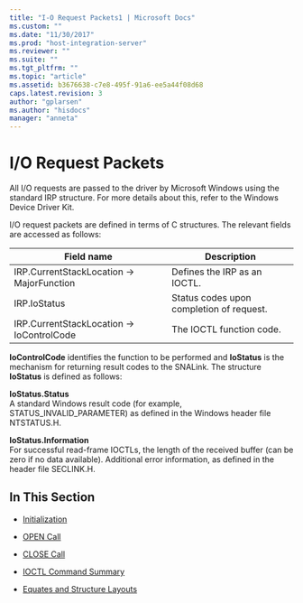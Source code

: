 ```yaml
---
title: "I-O Request Packets1 | Microsoft Docs"
ms.custom: ""
ms.date: "11/30/2017"
ms.prod: "host-integration-server"
ms.reviewer: ""
ms.suite: ""
ms.tgt_pltfrm: ""
ms.topic: "article"
ms.assetid: b3676638-c7e8-495f-91a6-ee5a44f08d68
caps.latest.revision: 3
author: "gplarsen"
ms.author: "hisdocs"
manager: "anneta"
---
```

# I/O Request Packets
All I/O requests are passed to the driver by Microsoft Windows using the standard IRP structure. For more details about this, refer to the Windows Device Driver Kit.  
  
 I/O request packets are defined in terms of C structures. The relevant fields are accessed as follows:  
  
|Field name|Description|  
|----------------|-----------------|  
|IRP.CurrentStackLocation -> MajorFunction|Defines the IRP as an IOCTL.|  
|IRP.IoStatus|Status codes upon completion of request.|  
|IRP.CurrentStackLocation -> IoControlCode|The IOCTL function code.|  
  
 **IoControlCode** identifies the function to be performed and **IoStatus** is the mechanism for returning result codes to the SNALink. The structure **IoStatus** is defined as follows:  
  
 **IoStatus.Status**  
 A standard Windows result code (for example, STATUS_INVALID_PARAMETER) as defined in the Windows header file NTSTATUS.H.  
  
 **IoStatus.Information**  
 For successful read-frame IOCTLs, the length of the received buffer (can be zero if no data available). Additional error information, as defined in the header file SECLINK.H.  
  
## In This Section  
  
-   [Initialization](../core/initialization-i-o-request-packets-1.md)  
  
-   [OPEN Call](../core/open-call2.md)  
  
-   [CLOSE Call](../core/close-call2.md)  
  
-   [IOCTL Command Summary](../core/ioctl-command-summary2.md)  
  
-   [Equates and Structure Layouts](../core/equates-and-structure-layouts2.md)